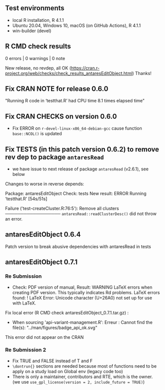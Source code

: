 ## Test environments
* local R installation, R 4.1.1
* Ubuntu 20.04, Windows 10, macOS (on GitHub Actions), R 4.1.1
* win-builder (devel)

## R CMD check results

0 errors | 0 warnings | 0 note

New release, no revdep, all OK (https://cran.r-project.org/web/checks/check_results_antaresEditObject.html)
Thanks!


## Fix CRAN NOTE for release 0.6.0
"Running R code in ‘testthat.R’ had CPU time 8.1 times elapsed time"

## Fix CRAN CHECKS on version 0.6.0 
* Fix ERROR on `r-devel-linux-x86_64-debian-gcc` cause function `base::NCOL()` is updated

## Fix TESTS (in this patch version 0.6.2) to remove rev dep to package `antaresRead` 
* we have issue to next release of package `antaresRead` (v2.6.1), see below

Changes to worse in reverse depends:

Package: antaresEditObject
Check: tests
New result: ERROR
    Running ‘testthat.R’ [54s/51s]
    
Failure ('test-createCluster.R:76:5'): Remove all clusters ──────────────────
`antaresRead::readClusterDesc()` did not throw an error.

## antaresEditObject 0.6.4 
Patch version to break abusive dependencies with antaresRead in tests

## antaresEditObject 0.7.1

### Re Submission  

 - Check: PDF version of manual, Result: WARNING
  LaTeX errors when creating PDF version.
  This typically indicates Rd problems.
  LaTeX errors found:
  ! LaTeX Error: Unicode character (U+26A0)
                 not set up for use with LaTeX.
                 
Fix local error (R CMD check antaresEditObject_0.7.1.tar.gz) :  

 - When sourcing 'api-variant-management.R':
Erreur : Cannot find the file(s): "../man/figures/badge_api_ok.svg"  


This error did not appear on the CRAN

### Re Submission 2
  
  - Fix TRUE and FALSE instead of T and F  
  - `\dontrun{}` sections are needed because most of functions need to be apply on a study load on Global env (legacy code too)  
  - There is only a maintainer, contributors and RTE, which is the owner. (we use `use_gpl_license(version = 2, include_future = TRUE)`)
  
